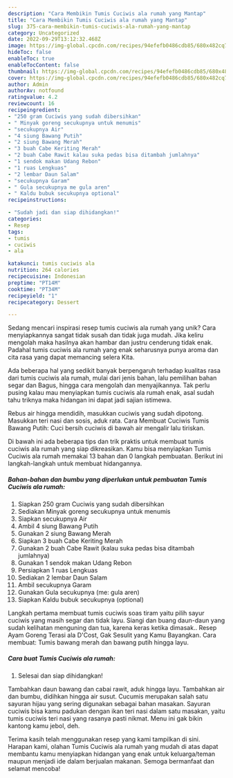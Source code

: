 ```yaml
---
description: "Cara Membikin Tumis Cuciwis ala rumah yang Mantap"
title: "Cara Membikin Tumis Cuciwis ala rumah yang Mantap"
slug: 375-cara-membikin-tumis-cuciwis-ala-rumah-yang-mantap
category: Uncategorized
date: 2022-09-29T13:12:32.468Z
image: https://img-global.cpcdn.com/recipes/94efefb0486cdb85/680x482cq70/tumis-cuciwis-ala-rumah-foto-resep-utama.jpg
hideToc: false
enableToc: true
enableTocContent: false
thumbnail: https://img-global.cpcdn.com/recipes/94efefb0486cdb85/680x482cq70/tumis-cuciwis-ala-rumah-foto-resep-utama.jpg
cover: https://img-global.cpcdn.com/recipes/94efefb0486cdb85/680x482cq70/tumis-cuciwis-ala-rumah-foto-resep-utama.jpg
author: Admin
authorAv: notfound
ratingvalue: 4.2
reviewcount: 16
recipeingredient:
- "250 gram Cuciwis yang sudah dibersihkan"
- " Minyak goreng secukupnya untuk menumis"
- "secukupnya Air"
- "4 siung Bawang Putih"
- "2 siung Bawang Merah"
- "3 buah Cabe Keriting Merah"
- "2 buah Cabe Rawit kalau suka pedas bisa ditambah jumlahnya"
- "1 sendok makan Udang Rebon"
- "1 ruas Lengkuas"
- "2 lembar Daun Salam"
- "secukupnya Garam"
- " Gula secukupnya me gula aren"
- " Kaldu bubuk secukupnya optional"
recipeinstructions:

- "Sudah jadi dan siap dihidangkan!"
categories:
- Resep
tags:
- tumis
- cuciwis
- ala

katakunci: tumis cuciwis ala 
nutrition: 264 calories
recipecuisine: Indonesian
preptime: "PT14M"
cooktime: "PT34M"
recipeyield: "1"
recipecategory: Dessert

---
```





Sedang mencari inspirasi resep tumis cuciwis ala rumah yang unik? Cara menyiapkannya sangat tidak susah dan tidak juga mudah. Jika keliru mengolah maka hasilnya akan hambar dan justru cenderung tidak enak. Padahal tumis cuciwis ala rumah yang enak seharusnya punya aroma dan cita rasa yang dapat memancing selera Kita.





Ada beberapa hal yang sedikit banyak berpengaruh terhadap kualitas rasa dari tumis cuciwis ala rumah, mulai dari jenis bahan, lalu pemilihan bahan segar dan Bagus, hingga cara mengolah dan menyajikannya. Tak perlu pusing kalau mau menyiapkan tumis cuciwis ala rumah enak,      asal sudah tahu triknya maka hidangan ini dapat jadi sajian istimewa.














Rebus air hingga mendidih, masukkan cuciwis yang sudah dipotong. Masukkan teri nasi dan sosis, aduk rata. Cara Membuat Cuciwis Tumis Bawang Putih: Cuci bersih cuciwis di bawah air mengalir lalu tiriskan.






Di bawah ini ada beberapa tips dan trik praktis untuk membuat tumis cuciwis ala rumah yang siap dikreasikan. Kamu bisa menyiapkan Tumis Cuciwis ala rumah memakai 13 bahan dan 0 langkah pembuatan. Berikut ini langkah-langkah untuk membuat hidangannya.

<!--inarticleads1-->

##### Bahan-bahan dan bumbu yang diperlukan untuk pembuatan Tumis Cuciwis ala rumah:

1. Siapkan 250 gram Cuciwis yang sudah dibersihkan
1. Sediakan  Minyak goreng secukupnya untuk menumis
1. Siapkan secukupnya Air
1. Ambil 4 siung Bawang Putih
1. Gunakan 2 siung Bawang Merah
1. Siapkan 3 buah Cabe Keriting Merah
1. Gunakan 2 buah Cabe Rawit (kalau suka pedas bisa ditambah jumlahnya)
1. Gunakan 1 sendok makan Udang Rebon
1. Persiapkan 1 ruas Lengkuas
1. Sediakan 2 lembar Daun Salam
1. Ambil secukupnya Garam
1. Gunakan  Gula secukupnya (me: gula aren)
1. Siapkan  Kaldu bubuk secukupnya (optional)


Langkah pertama membuat tumis cuciwis soas tiram yaitu pilih sayur cuciwis yang masih segar dan tidak layu. Siangi dan buang daun-daun yang sudah kelihatan menguning dan tua, karena keras ketika dimasak.. Resep Ayam Goreng Terasi ala D&#39;Cost, Gak Sesulit yang Kamu Bayangkan. Cara membuat: Tumis bawang merah dan bawang putih hingga layu. 

<!--inarticleads2-->

##### Cara buat Tumis Cuciwis ala rumah:


1. Selesai dan siap dihidangkan!

Tambahkan daun bawang dan cabai rawit, aduk hingga layu. Tambahkan air dan bumbu, didihkan hingga air susut. Cucumis merupakan salah satu sayuran hijau yang sering digunakan sebagai bahan masakan. Sayuran cuciwis bisa kamu padukan dengan ikan teri nasi dalam satu masakan, yaitu tumis cuciwis teri nasi yang rasanya pasti nikmat. Menu ini gak bikin kantong kamu jebol, deh. 

Terima kasih telah menggunakan resep yang kami tampilkan di sini. Harapan kami, olahan Tumis Cuciwis ala rumah yang mudah di atas dapat membantu kamu menyiapkan hidangan yang enak untuk keluarga/teman maupun menjadi ide dalam berjualan makanan. Semoga bermanfaat dan selamat mencoba!
